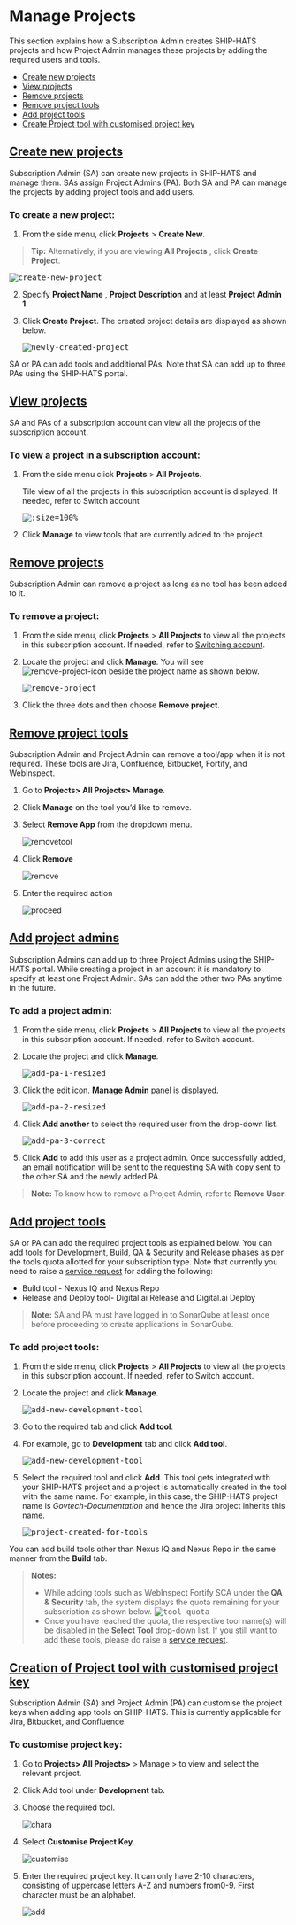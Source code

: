 # Manage Projects
This section explains how a Subscription Admin creates SHIP-HATS projects and how Project Admin manages these projects by adding the required users and tools.
- [Create new projects](#create-new-projects)
- [View projects](#view-projects)
- [Remove projects](#remove-projects)
- [Remove project tools](#remove-project-tools)
- [Add project tools](#add-project-tools)
- [Create Project tool with customised project key](#creation-of-project-tool-with-customised-project-key)
<!--- [Manage users within a Project Tool](#manage-users-within-a-project-tool)-->

## [Create new projects](#create-new-projects)

Subscription Admin (SA) can create new projects in SHIP-HATS and manage them. SAs assign Project Admins (PA). Both SA and PA can manage the projects by adding project tools and add users.

### To create a new project:

1. From the side menu, click **Projects** > **Create New**.  

>**Tip:** Alternatively, if you are viewing **All Projects** , click **Create Project**.  

<kbd>![create-new-project](create-new-project-2.png ':size=100%')</kbd>

2. Specify **Project Name** , **Project Description** and at least **Project Admin 1**.
3. Click **Create Project**. The created project details are displayed as shown below.

    <kbd>![newly-created-project](newly-created-project.png ':size=100%')</kbd>

SA or PA can add tools and additional PAs. Note that SA can add up to three PAs using the SHIP-HATS portal.

## [View projects](#view-projects)

SA and PAs of a subscription account can view all the projects of the subscription account.

### To view a project in a subscription account:

1. From the side menu click **Projects** > **All Projects**.

    Tile view of all the projects in this subscription account is displayed. If needed, refer to Switch account

    <kbd>![](view-all-projects-tile-view.png ':size=100%')</kbd>

2. Click **Manage** to view tools that are currently added to the project.

## [Remove projects](#remove-projects)

Subscription Admin can remove a project as long as no tool has been added to it.

### To remove a project:

1. From the side menu, click **Projects** > **All Projects** to view all the projects in this subscription account. If needed, refer to [Switching account](https://docs.developer.gov.sg/docs/ship-hats-documentation/#/manage-account?id=switch-account).
2. Locate the project and click **Manage**. You will see ![remove-project-icon](remove-project-icon.png) beside the project name as shown below.

    <kbd>![remove-project](remove-project.png ':size=100%')</kbd>

3. Click the three dots and then choose **Remove project**.

## [Remove project tools](#remove-project-tools)
Subscription Admin and Project Admin can remove a tool/app when it is not required. These tools are Jira, Confluence, Bitbucket, Fortify, and WebInspect. 

1. Go to **Projects> All Projects> Manage**.
2. Click **Manage** on the tool you’d like to remove. 
3. Select **Remove App** from the dropdown menu. 

    ![removetool](removetool.png)

4. Click **Remove**

    ![remove](confirmremove.png)

5. Enter the required action  

    ![proceed](proceed.png)

## [Add project admins](#add-project-admins)

Subscription Admins can add up to three Project Admins using the SHIP-HATS portal. While creating a project in an account it is mandatory to specify at least one Project Admin. SAs can add the other two PAs anytime in the future.

### To add a project admin:

1. From the side menu, click **Projects** > **All Projects** to view all the projects in this subscription account. If needed, refer to Switch account.
2. Locate the project and click **Manage**.

    <kbd>![add-pa-1-resized](add-pa-1-resized.png ':size=100%')</kbd>

3. Click the edit icon. **Manage Admin** panel is displayed.

    <kbd>![add-pa-2-resized](add-pa-2-resized.png ':size=100%')</kbd>

4. Click **Add another** to select the required user from the drop-down list.

    <kbd>![add-pa-3-correct](add-pa-3-correct-resized.png ':size=100%')</kbd>

5. Click **Add** to add this user as a project admin. Once successfully added, an email notification will be sent to the requesting SA with copy sent to the other SA and the newly added PA.

>**Note:** To know how to remove a Project Admin, refer to **Remove User**.

## [Add project tools](#add-project-tools)

SA or PA can add the required project tools as explained below. You can add tools for Development, Build, QA &amp; Security and Release phases as per the tools quota allotted for your subscription type. Note that currently you need to raise a [service request](https://jira.ship.gov.sg/servicedesk/customer/portal/11/) for adding the following:

- Build tool - Nexus IQ and Nexus Repo
- Release and Deploy tool- Digital.ai Release and Digital.ai Deploy

> **Note:** SA and PA must have logged in to SonarQube at least once before proceeding to create applications in SonarQube.


### To add project tools:

1. From the side menu, click **Projects** > **All Projects** to view all the projects in this subscription account. If needed, refer to Switch account.
2. Locate the project and click **Manage**.

    <kbd>![add-new-development-tool](add-new-development-tool.png ':size=100%')</kbd>

3. Go to the required tab and click **Add tool**.
4. For example, go to **Development** tab and click **Add tool**.

    <kbd>![add-new-development-tool](add-new-development-tool.png ':size=100%')</kbd>

5. Select the required tool and click **Add**. This tool gets integrated with your SHIP-HATS project and a project is automatically created in the tool with the same name. For example, in this case, the SHIP-HATS project name is _Govtech-Documentation_ and hence the Jira project inherits this name.

    <kbd>![project-created-for-tools](project-created-for-tools.png ':size=100%')</kbd>

You can add build tools other than Nexus IQ and Nexus Repo in the same manner from the **Build** tab.

>**Notes:**
>- While adding tools such as WebInspect Fortify SCA under the **QA &amp; Security** tab, the system displays the quota remaining for your subscription as shown below.
><kbd>![tool-quota](tool-quota-resized-2.png ':size=100%')</kbd>
>- Once you have reached the quota, the respective tool name(s) will be disabled in the **Select Tool** drop-down list. If you still want to add these tools, please do raise a [service request](https://jira.ship.gov.sg/servicedesk/customer/portal/11/).


## [Creation of Project tool with customised project key](#creation-of-project-tool-with-customised-project-key)
Subscription Admin (SA) and Project Admin (PA) can customise the project keys when adding app tools on SHIP-HATS. This is currently applicable for Jira, Bitbucket, and Confluence.  

### To customise project key: 

1. Go to **Projects> All Projects>** > Manage > to view and select the relevant project. 
2. Click Add tool under **Development** tab.
3. Choose the required tool.

    ![chara](chara.png)

4.  Select **Customise Project Key**.

    ![customise](customise.png)

5. Enter the required project key. It can only have 2-10 characters, consisting of uppercase letters A-Z and numbers from0-9. First character must be an alphabet. 

    ![add](addnewkey.png)

<!--CODEX-49288 https://gdsjira.ship.gov.sg/browse/PORTAL-2133 -->
<!--
## Manage Users within a Project Tool

Subscription Admin and Project Admin can manage users within a project tool or app when it is not required. These tools are Bamboo, Bitbucket, Confluence, and JIRA. 

### To manage users for your project tool or app:

1. Go to **Projects** > **All Projects**.

    <kbd>![All Projects](portal-projects-all-projects.png)</kbd>

1. Navigate to your project, and then select **Manage**.

    <kbd>![All Projects](portal-projects-manage.png  ':size=60%')</kbd>

1. Click **Manage** on the project tool whose users you want to manage. 

    <kbd>![All Projects](portal-projects-manage-app.png)</kbd>

1. In the **Manage Tool** window that appears, from the dropdown, select **Manage users**. 

    <kbd>![All Projects](portal-projects-manage-tool.png  ':size=60%')</kbd>

1. To manage users, follow the on-screen instructions. 

    >**Note:** The link to tool or app server, includes the project key that you selected. This enables you to get to the project in the tool or app server directly. This is applicable for all Atlassian apps (Bamboo, Bitbucket, Confluence, and JIRA).  
    >
    ><kbd>![All Projects](portal-projects-manage-users.png  ':size=60%')</kbd>


    -->